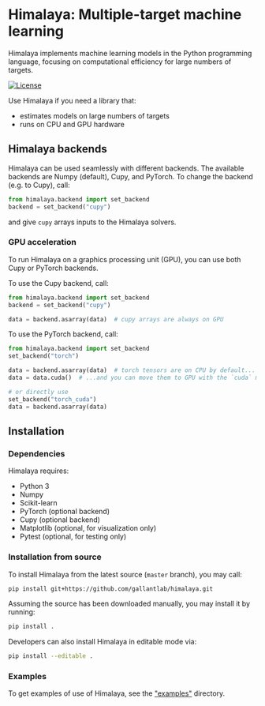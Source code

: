# Himalaya: Multiple-target machine learning

Himalaya implements machine learning models in the Python programming language,
focusing on computational efficiency for large numbers of targets.

[![License](https://img.shields.io/badge/License-BSD%203--Clause-blue.svg)](https://opensource.org/licenses/BSD-3-Clause)

Use Himalaya if you need a library that:
* estimates models on large numbers of targets
* runs on CPU and GPU hardware

## Himalaya backends

Himalaya can be used seamlessly with different backends.
The available backends are Numpy (default), Cupy, and PyTorch.
To change the backend (e.g. to Cupy), call:

```python
from himalaya.backend import set_backend
backend = set_backend("cupy")
```

and give `cupy` arrays inputs to the Himalaya solvers. 

### GPU acceleration

To run Himalaya on a graphics processing unit (GPU), you can use both Cupy
or PyTorch backends.

To use the Cupy backend, call:

```python
from himalaya.backend import set_backend
backend = set_backend("cupy")

data = backend.asarray(data)  # cupy arrays are always on GPU
```

To use the PyTorch backend, call:

```python
from himalaya.backend import set_backend
set_backend("torch")

data = backend.asarray(data)  # torch tensors are on CPU by default...
data = data.cuda()  # ...and you can move them to GPU with the `cuda` method.

# or directly use
set_backend("torch_cuda")
data = backend.asarray(data)
```

## Installation

### Dependencies

Himalaya requires:

* Python 3
* Numpy
* Scikit-learn
* PyTorch (optional backend)
* Cupy (optional backend)
* Matplotlib (optional, for visualization only)
* Pytest (optional, for testing only)

<!--
### Standard installation
You may install the latest version of Himalaya using the package manager `pip`,
which will automatically download Himalaya from the Python Package Index
(PyPI):

```
pip install himalaya
```
-->

### Installation from source

To install Himalaya from the latest source (`master` branch), you may call:

```bash
pip install git+https://github.com/gallantlab/himalaya.git
```

Assuming the source has been downloaded manually, you may install it by
running:

```bash
pip install .
```

Developers can also install Himalaya in editable mode via:

```bash
pip install --editable .
```

### Examples

To get examples of use of Himalaya, see the ["examples"](examples) directory.
